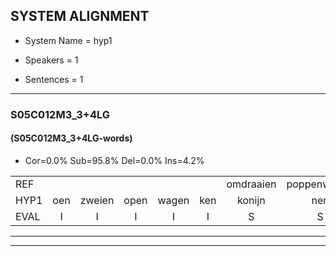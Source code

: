 
## SYSTEM ALIGNMENT

- System Name = hyp1

- Speakers = 1

- Sentences = 1

---

### S05C012M3_3+4LG

#### (S05C012M3_3+4LG-words)

- Cor=0.0%	Sub=95.8%	Del=0.0%	Ins=4.2%

|  |  |  |  |  |  |  |  |  |  |  |  |  |  |  |  |  |  |  |  |  |  |  |  |  |  |  |  |  |  |  |  |  |  |  |  |  |  |  |  |  |  |  |  |  |  |  |  |  |  |  |  |  |  |  |  |  |  |  |  |  |  |  |  |  |  |  |  |  |  |  |  |  |  |  |  |  |  |  |  |  |  |  |  |  |  |  |  |  |  |  |  |  |  |  |  |  |  |  |  |  |  |  |  |  |  |  |  |  |  |  |  |  |  |  |  |  |  |  |
|:--- |:---:|:---:|:---:|:---:|:---:|:---:|:---:|:---:|:---:|:---:|:---:|:---:|:---:|:---:|:---:|:---:|:---:|:---:|:---:|:---:|:---:|:---:|:---:|:---:|:---:|:---:|:---:|:---:|:---:|:---:|:---:|:---:|:---:|:---:|:---:|:---:|:---:|:---:|:---:|:---:|:---:|:---:|:---:|:---:|:---:|:---:|:---:|:---:|:---:|:---:|:---:|:---:|:---:|:---:|:---:|:---:|:---:|:---:|:---:|:---:|:---:|:---:|:---:|:---:|:---:|:---:|:---:|:---:|:---:|:---:|:---:|:---:|:---:|:---:|:---:|:---:|:---:|:---:|:---:|:---:|:---:|:---:|:---:|:---:|:---:|:---:|:---:|:---:|:---:|:---:|:---:|:---:|:---:|:---:|:---:|:---:|:---:|:---:|:---:|:---:|:---:|:---:|:---:|:---:|:---:|:---:|:---:|:---:|:---:|:---:|:---:|:---:|:---:|:---:|:---:|:---:|:---:|:---:|
| REF |  |  |  |  |  | omdraaien | poppenwagen | * | konijnenhok | * | elastiekje | * | * | * | * | * | ruziemaken | * | * | teddybeer | * | * | * | dierentuin | * | * | paddenstoelen | * | * | verstoppertje | * | * | wasmachine | * | * | * | * | * | *t | fototoestel | * | toiletpapier | * | * | * | * | vrachtwagen | buurmannen | * | vogelkooi | olifant | * | schommelen | * | * | * | iedereen | * | schoenenwinkel | knutselen | * | * | * | ophangen | * | * | verjaardag | * | * | sprookjesboek | tandenborstel | * | * | lucifer | * | * | slaapkamer | * | * | * | * | * | achterdeur | ziekenhuis | * | * | nieuwsgierig | * | * | * | * | afblijven | * | kabouter | washandje | * | sneeuwwitje | * | * | * | * | goeiendag | vakantie | limonade | * | * | * | autorijden | autorijden | * | eindelijk | eindelijk | familie | * | * | * | *t | * |
| HYP1 | oen | zweien | open | wagen | ken | konijn | nen | ho | ah | ewos | teje | rus | zin | waken | da | teber | dier | en | tuin | pan | de | astoel | ves | stopten | kje | waa | was | maar | e | wast | ma | gen? | uh | fonto | toustel | tul | to | let | papierd | letier | vraagtwagen | buurmanen | vo | go | koi | o | lie | vund | schoea | schoenbe | hun | dereen | sschoenenwinko | kkkn | kne | zom | oop | gan | nen | voor | jaar | dag | er | sprokjes | boek | danden | borto | le | le | evoor | sl | sla | slaa | pak | meer | ach | dur | deur | za | k | kun | huis | nieuw | scheer | rig | af | blijven | kan | bouter | was | hond | ssneeuw | weet | je? | gauwgo | goe | jendag | vaakenki | m | nade | o | tor | gei | dul | ato | ri | in | en | de | lijk | endelijk | van | mili? | s | uh | co | shocorlade | socolada |
| EVAL | I | I | I | I | I | S | S | S | S | S | S | S | S | S | S | S | S | S | S | S | S | S | S | S | S | S | S | S | S | S | S | S | S | S | S | S | S | S | S | S | S | S | S | S | S | S | S | S | S | S | S | S | S | S | S | S | S | S | S | S | S | S | S | S | S | S | S | S | S | S | S | S | S | S | S | S | S | S | S | S | S | S | S | S | S | S | S | S | S | S | S | S | S | S | S | S | S | S | S | S | S | S | S | S | S | S | S | S | S | S | S | S | S | S | S | S | S | S |
---

---
